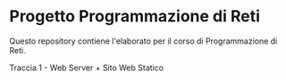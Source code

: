 # Progetto Programmazione di Reti
Questo repository contiene l'elaborato per il corso di Programmazione di Reti.

Traccia 1 - Web Server + Sito Web Statico
